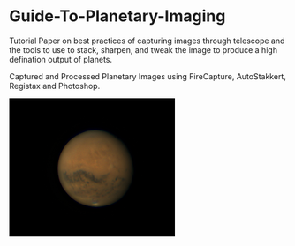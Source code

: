 # Guide-To-Planetary-Imaging
Tutorial Paper on best practices of capturing images through telescope and the tools to use to stack, sharpen, and tweak the image to produce a high defination output of planets.

Captured and Processed Planetary Images using FireCapture, AutoStakkert, Registax and Photoshop.

<img align="left" alt="Mars" width="300px" src="https://raw.githubusercontent.com/Rain1213/Guide-To-Planetary-Imaging/main/Output%20Files/Photshop%20output.jpg" />
